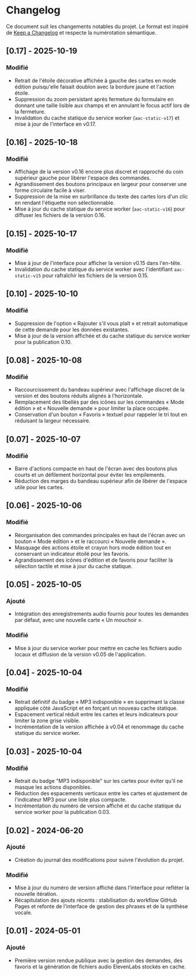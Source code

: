 # Changelog

Ce document suit les changements notables du projet. Le format est inspiré de [Keep a Changelog](https://keepachangelog.com/fr/1.1.0/) et respecte la numérotation sémantique.

## [0.17] - 2025-10-19
### Modifié
- Retrait de l'étoile décorative affichée à gauche des cartes en mode édition puisqu'elle faisait doublon avec la bordure jaune et l'action étoile.
- Suppression du zoom persistant après fermeture du formulaire en donnant une taille lisible aux champs et en annulant le focus actif lors de la fermeture.
- Invalidation du cache statique du service worker (`aac-static-v17`) et mise à jour de l'interface en v0.17.

## [0.16] - 2025-10-18
### Modifié
- Affichage de la version v0.16 encore plus discret et rapproché du coin supérieur gauche pour libérer l'espace des commandes.
- Agrandissement des boutons principaux en largeur pour conserver une forme circulaire facile à viser.
- Suppression de la mise en surbrillance du texte des cartes lors d'un clic en rendant l'étiquette non sélectionnable.
- Mise à jour du cache statique du service worker (`aac-static-v16`) pour diffuser les fichiers de la version 0.16.

## [0.15] - 2025-10-17
### Modifié
- Mise à jour de l'interface pour afficher la version v0.15 dans l'en-tête.
- Invalidation du cache statique du service worker avec l'identifiant `aac-static-v15` pour rafraîchir les fichiers de la version 0.15.

## [0.10] - 2025-10-10
### Modifié
- Suppression de l'option « Rajouter s'il vous plaît » et retrait automatique de cette demande pour les données existantes.
- Mise à jour de la version affichée et du cache statique du service worker pour la publication 0.10.

## [0.08] - 2025-10-08
### Modifié
- Raccourcissement du bandeau supérieur avec l'affichage discret de la version et des boutons réduits alignés à l'horizontale.
- Remplacement des libellés par des icônes sur les commandes « Mode édition » et « Nouvelle demande » pour limiter la place occupée.
- Conservation d'un bouton « Favoris » textuel pour rappeler le tri tout en réduisant la largeur nécessaire.

## [0.07] - 2025-10-07
### Modifié
- Barre d'actions compacte en haut de l'écran avec des boutons plus courts et un défilement horizontal pour éviter les empilements.
- Réduction des marges du bandeau supérieur afin de libérer de l'espace utile pour les cartes.

## [0.06] - 2025-10-06
### Modifié
- Réorganisation des commandes principales en haut de l'écran avec un bouton « Mode édition » et le raccourci « Nouvelle demande ».
- Masquage des actions étoile et crayon hors mode édition tout en conservant un indicateur étoilé pour les favoris.
- Agrandissement des icônes d'édition et de favoris pour faciliter la sélection tactile et mise à jour du cache statique.

## [0.05] - 2025-10-05
### Ajouté
- Intégration des enregistrements audio fournis pour toutes les demandes par défaut, avec une nouvelle carte « Un mouchoir ».

### Modifié
- Mise à jour du service worker pour mettre en cache les fichiers audio locaux et diffusion de la version v0.05 de l'application.

## [0.04] - 2025-10-04
### Modifié
- Retrait définitif du badge « MP3 indisponible » en supprimant la classe appliquée côté JavaScript et en forçant un nouveau cache statique.
- Espacement vertical réduit entre les cartes et leurs indicateurs pour limiter la zone grise visible.
- Incrémentation de la version affichée à v0.04 et renommage du cache statique du service worker.

## [0.03] - 2025-10-04
### Modifié
- Retrait du badge "MP3 indisponible" sur les cartes pour éviter qu'il ne masque les actions disponibles.
- Réduction des espacements verticaux entre les cartes et ajustement de l'indicateur MP3 pour une liste plus compacte.
- Incrémentation du numéro de version affiché et du cache statique du service worker pour la publication 0.03.

## [0.02] - 2024-06-20
### Ajouté
- Création du journal des modifications pour suivre l'évolution du projet.

### Modifié
- Mise à jour du numéro de version affiché dans l'interface pour refléter la nouvelle itération.
- Récapitulation des ajouts récents : stabilisation du workflow GitHub Pages et refonte de l'interface de gestion des phrases et de la synthèse vocale.

## [0.01] - 2024-05-01
### Ajouté
- Première version rendue publique avec la gestion des demandes, des favoris et la génération de fichiers audio ElevenLabs stockés en cache.
